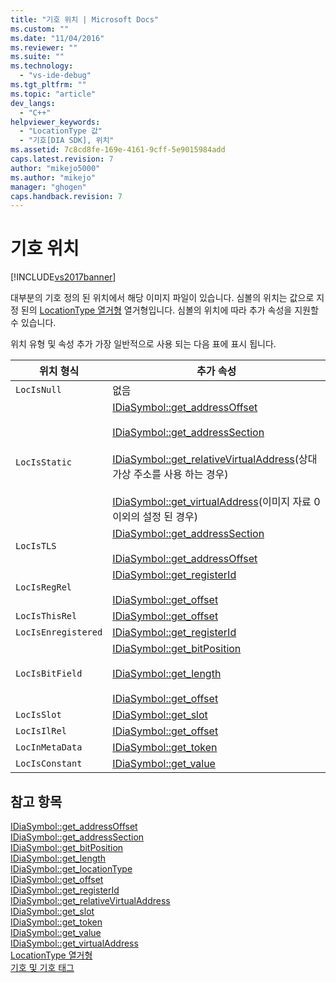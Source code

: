 ```yaml
---
title: "기호 위치 | Microsoft Docs"
ms.custom: ""
ms.date: "11/04/2016"
ms.reviewer: ""
ms.suite: ""
ms.technology: 
  - "vs-ide-debug"
ms.tgt_pltfrm: ""
ms.topic: "article"
dev_langs: 
  - "C++"
helpviewer_keywords: 
  - "LocationType 값"
  - "기호[DIA SDK], 위치"
ms.assetid: 7c8cd8fe-169e-4161-9cff-5e9015984add
caps.latest.revision: 7
author: "mikejo5000"
ms.author: "mikejo"
manager: "ghogen"
caps.handback.revision: 7
---
```

# 기호 위치
[!INCLUDE[vs2017banner](../../code-quality/includes/vs2017banner.md)]

대부분의 기호 정의 된 위치에서 해당 이미지 파일이 있습니다.  심볼의 위치는 값으로 지정 된의 [LocationType 열거형](../../debugger/debug-interface-access/locationtype.md) 열거형입니다.  심볼의 위치에 따라 추가 속성을 지원할 수 있습니다.  
  
 위치 유형 및 속성 추가 가장 일반적으로 사용 되는 다음 표에 표시 됩니다.  
  
|위치 형식|추가 속성|  
|-----------|-----------|  
|`LocIsNull`|없음|  
|`LocIsStatic`|[IDiaSymbol::get\_addressOffset](../../debugger/debug-interface-access/idiasymbol-get-addressoffset.md)<br /><br /> [IDiaSymbol::get\_addressSection](../../debugger/debug-interface-access/idiasymbol-get-addresssection.md)<br /><br /> [IDiaSymbol::get\_relativeVirtualAddress](../../debugger/debug-interface-access/idiasymbol-get-relativevirtualaddress.md)\(상대 가상 주소를 사용 하는 경우\)<br /><br /> [IDiaSymbol::get\_virtualAddress](../../debugger/debug-interface-access/idiasymbol-get-virtualaddress.md)\(이미지 자료 0 이외의 설정 된 경우\)|  
|`LocIsTLS`|[IDiaSymbol::get\_addressSection](../../debugger/debug-interface-access/idiasymbol-get-addresssection.md)<br /><br /> [IDiaSymbol::get\_addressOffset](../../debugger/debug-interface-access/idiasymbol-get-addressoffset.md)|  
|`LocIsRegRel`|[IDiaSymbol::get\_registerId](../../debugger/debug-interface-access/idiasymbol-get-registerid.md)<br /><br /> [IDiaSymbol::get\_offset](../../debugger/debug-interface-access/idiasymbol-get-offset.md)|  
|`LocIsThisRel`|[IDiaSymbol::get\_offset](../../debugger/debug-interface-access/idiasymbol-get-offset.md)|  
|`LocIsEnregistered`|[IDiaSymbol::get\_registerId](../../debugger/debug-interface-access/idiasymbol-get-registerid.md)|  
|`LocIsBitField`|[IDiaSymbol::get\_bitPosition](../../debugger/debug-interface-access/idiasymbol-get-bitposition.md)<br /><br /> [IDiaSymbol::get\_length](../../debugger/debug-interface-access/idiasymbol-get-length.md)<br /><br /> [IDiaSymbol::get\_offset](../../debugger/debug-interface-access/idiasymbol-get-offset.md)|  
|`LocIsSlot`|[IDiaSymbol::get\_slot](../../debugger/debug-interface-access/idiasymbol-get-slot.md)|  
|`LocIsIlRel`|[IDiaSymbol::get\_offset](../../debugger/debug-interface-access/idiasymbol-get-offset.md)|  
|`LocInMetaData`|[IDiaSymbol::get\_token](../../debugger/debug-interface-access/idiasymbol-get-token.md)|  
|`LocIsConstant`|[IDiaSymbol::get\_value](../../debugger/debug-interface-access/idiasymbol-get-value.md)|  
  
## 참고 항목  
 [IDiaSymbol::get\_addressOffset](../../debugger/debug-interface-access/idiasymbol-get-addressoffset.md)   
 [IDiaSymbol::get\_addressSection](../../debugger/debug-interface-access/idiasymbol-get-addresssection.md)   
 [IDiaSymbol::get\_bitPosition](../../debugger/debug-interface-access/idiasymbol-get-bitposition.md)   
 [IDiaSymbol::get\_length](../../debugger/debug-interface-access/idiasymbol-get-length.md)   
 [IDiaSymbol::get\_locationType](../../debugger/debug-interface-access/idiasymbol-get-locationtype.md)   
 [IDiaSymbol::get\_offset](../../debugger/debug-interface-access/idiasymbol-get-offset.md)   
 [IDiaSymbol::get\_registerId](../../debugger/debug-interface-access/idiasymbol-get-registerid.md)   
 [IDiaSymbol::get\_relativeVirtualAddress](../../debugger/debug-interface-access/idiasymbol-get-relativevirtualaddress.md)   
 [IDiaSymbol::get\_slot](../../debugger/debug-interface-access/idiasymbol-get-slot.md)   
 [IDiaSymbol::get\_token](../../debugger/debug-interface-access/idiasymbol-get-token.md)   
 [IDiaSymbol::get\_value](../../debugger/debug-interface-access/idiasymbol-get-value.md)   
 [IDiaSymbol::get\_virtualAddress](../../debugger/debug-interface-access/idiasymbol-get-virtualaddress.md)   
 [LocationType 열거형](../../debugger/debug-interface-access/locationtype.md)   
 [기호 및 기호 태그](../../debugger/debug-interface-access/symbols-and-symbol-tags.md)